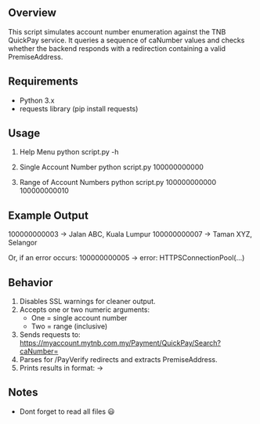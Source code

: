 Overview
--------
This script simulates account number enumeration against the 
TNB QuickPay service. It queries a sequence of caNumber values 
and checks whether the backend responds with a redirection 
containing a valid PremiseAddress.

Requirements
------------
- Python 3.x
- requests library (pip install requests)

Usage
-----
1. Help Menu
   python script.py -h

2. Single Account Number
   python script.py 100000000000

3. Range of Account Numbers
   python script.py 100000000000 100000000010

Example Output
--------------
100000000003 -> Jalan ABC, Kuala Lumpur
100000000007 -> Taman XYZ, Selangor

Or, if an error occurs:
100000000005 -> error: HTTPSConnectionPool(...)

Behavior
--------
1. Disables SSL warnings for cleaner output.
2. Accepts one or two numeric arguments:
   - One = single account number
   - Two = range (inclusive)
3. Sends requests to:
   https://myaccount.mytnb.com.my/Payment/QuickPay/Search?caNumber=<value>
4. Parses for /PayVerify redirects and extracts PremiseAddress.
5. Prints results in format: <caNumber> -> <PremiseAddress>

Notes
-----
- Dont forget to read all files 😃
